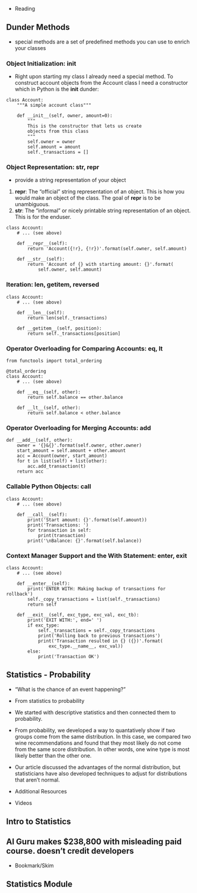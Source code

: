 - Reading

## Dunder Methods
- special methods are a set of predefined methods you can use to enrich your classes

### Object Initialization: __init__
- Right upon starting my class I already need a special method. To construct account objects from the Account class I need a constructor which in Python is the __init__ dunder:
```
class Account:
    """A simple account class"""

    def __init__(self, owner, amount=0):
        """
        This is the constructor that lets us create
        objects from this class
        """
        self.owner = owner
        self.amount = amount
        self._transactions = []
```

### Object Representation: __str__, __repr__
-  provide a string representation of your object
  1. __repr__: The “official” string representation of an object. This is how you would make an object of the class. The goal of __repr__ is to be unambiguous.
  2. __str__: The “informal” or nicely printable string representation of an object. This is for the enduser.
```
class Account:
    # ... (see above)

    def __repr__(self):
        return 'Account({!r}, {!r})'.format(self.owner, self.amount)

    def __str__(self):
        return 'Account of {} with starting amount: {}'.format(
            self.owner, self.amount)
```

### Iteration: __len__, __getitem__, __reversed__
```
class Account:
    # ... (see above)

    def __len__(self):
        return len(self._transactions)

    def __getitem__(self, position):
        return self._transactions[position]
```

### Operator Overloading for Comparing Accounts: __eq__, __lt__
```
from functools import total_ordering

@total_ordering
class Account:
    # ... (see above)

    def __eq__(self, other):
        return self.balance == other.balance

    def __lt__(self, other):
        return self.balance < other.balance
```

### Operator Overloading for Merging Accounts: __add__
```
def __add__(self, other):
    owner = '{}&{}'.format(self.owner, other.owner)
    start_amount = self.amount + other.amount
    acc = Account(owner, start_amount)
    for t in list(self) + list(other):
        acc.add_transaction(t)
    return acc
```

### Callable Python Objects: __call__
```
class Account:
    # ... (see above)

    def __call__(self):
        print('Start amount: {}'.format(self.amount))
        print('Transactions: ')
        for transaction in self:
            print(transaction)
        print('\nBalance: {}'.format(self.balance))
```

### Context Manager Support and the With Statement: __enter__, __exit__
```
class Account:
    # ... (see above)

    def __enter__(self):
        print('ENTER WITH: Making backup of transactions for rollback')
        self._copy_transactions = list(self._transactions)
        return self

    def __exit__(self, exc_type, exc_val, exc_tb):
        print('EXIT WITH:', end=' ')
        if exc_type:
            self._transactions = self._copy_transactions
            print('Rolling back to previous transactions')
            print('Transaction resulted in {} ({})'.format(
                exc_type.__name__, exc_val))
        else:
            print('Transaction OK')
```


## Statistics - Probability
- “What is the chance of an event happening?”
- From statistics to probability
- We started with descriptive statistics and then connected them to probability. 
- From probability, we developed a way to quantatively show if two groups come from the same distribution. In this case, we compared two wine recommendations and found that they most likely do not come from the same score distribution. In other words, one wine type is most likely better than the other one. 
- Our article discussed the advantages of the normal distribution, but statisticians have also developed techniques to adjust for distributions that aren’t normal.

- Additional Resources
  
- Videos

## Intro to Statistics

## AI Guru makes $238,800 with misleading paid course. doesn’t credit developers

- Bookmark/Skim
  
## Statistics Module